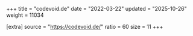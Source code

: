 +++
title = "codevoid.de"
date = "2022-03-22"
updated = "2025-10-26"
weight = 11034

[extra]
source = "https://codevoid.de/"
ratio = 60
size = 11
+++
